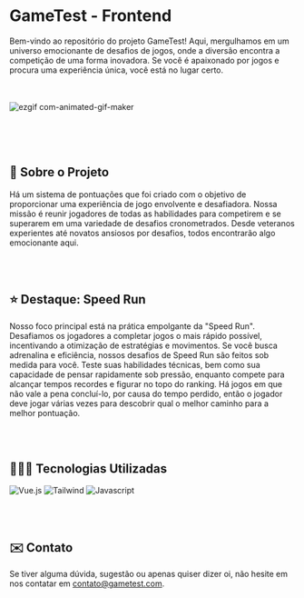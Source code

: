 # GameTest - Frontend

Bem-vindo ao repositório do projeto GameTest! Aqui, mergulhamos em um universo emocionante de desafios de jogos, onde a diversão encontra a competição de uma forma inovadora. Se você é apaixonado por jogos e procura uma experiência única, você está no lugar certo. </br>  </br> </br> 

![ezgif com-animated-gif-maker](https://github.com/miquelven/games_in_a_game/assets/67767211/a2385784-81ae-4a24-a0c6-b8cb53479410)

 </br> </br> </br>


## 📖 Sobre o Projeto

Há um sistema de pontuações que foi criado com o objetivo de proporcionar uma experiência de jogo envolvente e desafiadora. Nossa missão é reunir jogadores de todas as habilidades para competirem e se superarem em uma variedade de desafios cronometrados. Desde veteranos experientes até novatos ansiosos por desafios, todos encontrarão algo emocionante aqui.

</br> </br>

## ⭐ Destaque: Speed Run

Nosso foco principal está na prática empolgante da "Speed Run". Desafiamos os jogadores a completar jogos o mais rápido possível, incentivando a otimização de estratégias e movimentos. Se você busca adrenalina e eficiência, nossos desafios de Speed Run são feitos sob medida para você. Teste suas habilidades técnicas, bem como sua capacidade de pensar rapidamente sob pressão, enquanto compete para alcançar tempos recordes e figurar no topo do ranking. Há jogos em que não vale a pena concluí-lo, por causa do tempo perdido, então o jogador deve jogar várias vezes para descobrir qual o melhor caminho para a melhor pontuação.

</br> </br>

## 👨🏻‍💻 Tecnologias Utilizadas

![Vue.js](https://img.shields.io/badge/vuejs-%2335495e.svg?style=for-the-badge&logo=vuedotjs&logoColor=%234FC08D)
![Tailwind](https://img.shields.io/badge/Tailwind_CSS-38B2AC?style=for-the-badge&logo=tailwind-css&logoColor=white)
![Javascript](https://img.shields.io/badge/JavaScript-323330?style=for-the-badge&logo=javascript&logoColor=F7DF1E)

</br> </br>

## ✉️ Contato

Se tiver alguma dúvida, sugestão ou apenas quiser dizer oi, não hesite em nos contatar em [contato@gametest.com](mailto:miquelven.silva@gmail.com).

</br> </br>
